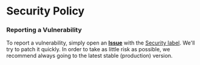 # Security Policy

### Reporting a Vulnerability

To report a vulnerability, simply open an **[Issue](https://github.com/jonasfluegge/AmazonWebScraper/issues/new)** with the [Security label](https://github.com/jonasfluegge/AmazonWebScraper/labels). We'll try to patch it quickly.
In order to take as little risk as possible, we recommend always going to the latest stable (production) version.